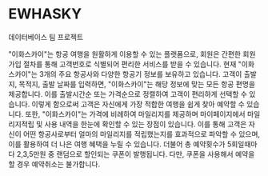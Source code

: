 # EWHASKY
데이터베이스 팀 프로젝트

"이화스카이"는 항공 여행을 원활하게 이용할 수 있는 플랫폼으로, 회원은 간편한 회원가입 절차를 통해 고객번호로 식별되어 편리한 서비스를 받을 수 있습니다. 현재 "이화스카이"는 3개의 주요 항공사와 다양한 항공기 정보를 보유하고 있습니다.
고객이 출발지, 목적지, 출발 날짜를 입력하면, "이화스카이"는 해당 정보에 맞는 모든 항공 편명을 제공합니다. 이를 출발시간순 또는 가격순으로 정렬하여 고객이 편리하게 선택할 수 있습니다. 이렇게 함으로써 고객은 자신에게 가장 적합한 여행을 쉽게 찾아 예약할 수 있습니다.
또한, "이화스카이"는 가격에 비례하여 마일리지를 제공하며 마이페이지에서 마일리지적립 및 사용 내역을 한눈에 확인할 수 있는 장점이 있습니다. 이를 통해 고객은 자신이 어떤 항공사로부터 얼마의 마일리지를 적립했는지를 효과적으로 파악할 수 있으며, 이를 활용하여 더 나은 여행 혜택을 누릴 수 있습니다.
더불어 총 예약횟수가 5회일때마다 2,3,5만원 중 랜덤으로 할인되는 쿠폰이 발행됩니다. 다만, 쿠폰을 사용해서 예약을 할 경우 예약취소는 불가합니다. 
